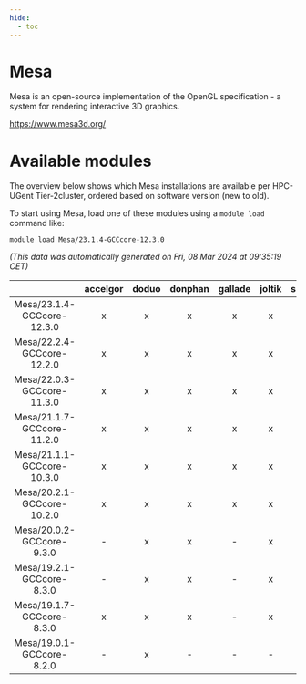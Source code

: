 ```yaml
---
hide:
  - toc
---
```


Mesa
====


Mesa is an open-source implementation of the OpenGL specification - a system for rendering interactive 3D graphics.

https://www.mesa3d.org/
# Available modules


The overview below shows which Mesa installations are available per HPC-UGent Tier-2cluster, ordered based on software version (new to old).

To start using Mesa, load one of these modules using a `module load` command like:

```shell
module load Mesa/23.1.4-GCCcore-12.3.0
```

*(This data was automatically generated on Fri, 08 Mar 2024 at 09:35:19 CET)*  

| |accelgor|doduo|donphan|gallade|joltik|skitty|
| :---: | :---: | :---: | :---: | :---: | :---: | :---: |
|Mesa/23.1.4-GCCcore-12.3.0|x|x|x|x|x|x|
|Mesa/22.2.4-GCCcore-12.2.0|x|x|x|x|x|x|
|Mesa/22.0.3-GCCcore-11.3.0|x|x|x|x|x|x|
|Mesa/21.1.7-GCCcore-11.2.0|x|x|x|x|x|x|
|Mesa/21.1.1-GCCcore-10.3.0|x|x|x|x|x|x|
|Mesa/20.2.1-GCCcore-10.2.0|x|x|x|x|x|x|
|Mesa/20.0.2-GCCcore-9.3.0|-|x|x|-|x|x|
|Mesa/19.2.1-GCCcore-8.3.0|-|x|x|-|x|x|
|Mesa/19.1.7-GCCcore-8.3.0|x|x|x|-|x|x|
|Mesa/19.0.1-GCCcore-8.2.0|-|x|-|-|-|-|
